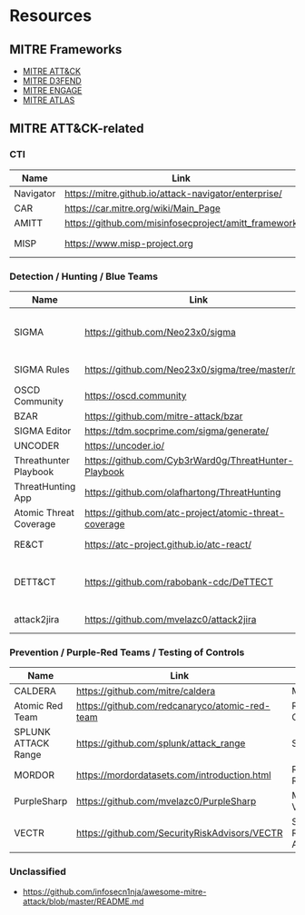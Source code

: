 # Resources

## MITRE Frameworks

- [MITRE ATT&CK](https://attack.mitre.org/)
- [MITRE D3FEND](https://d3fend.mitre.org/)
- [MITRE ENGAGE](https://engage.mitre.org)
- [MITRE ATLAS](https://atlas.mitre.org/)

## MITRE ATT&CK-related    
### CTI

| Name | Link | Owner|
| ----------- | ----------- | ----------- |
| Navigator | https://mitre.github.io/attack-navigator/enterprise/ | MITRE |
|CAR|	https://car.mitre.org/wiki/Main_Page|	MITRE|
|AMITT|	https://github.com/misinfosecproject/amitt_framework|	 
|MISP|	https://www.misp-project.org|	MISP Project|
 	 	 
### Detection / Hunting / Blue Teams
| Name | Link | Owner|
| ----------- | ----------- | ----------- |
|SIGMA|	https://github.com/Neo23x0/sigma|	Florian Roth / Thomas Patzke|
|SIGMA Rules|https://github.com/Neo23x0/sigma/tree/master/rules|	Florian Roth|
|OSCD Community|	https://oscd.community	 |
|BZAR|	https://github.com/mitre-attack/bzar|	MITRE
|SIGMA Editor|	https://tdm.socprime.com/sigma/generate/|	SOCPRIME
|UNCODER|	https://uncoder.io/	|SOCPRIME
|Threathunter Playbook|	https://github.com/Cyb3rWard0g/ThreatHunter-Playbook|	Roberto Rodriguez
|ThreatHunting App|	https://github.com/olafhartong/ThreatHunting|	Olaf Hartong
|Atomic Threat Coverage|	https://github.com/atc-project/atomic-threat-coverage|	ATC Project
|RE&CT|	https://atc-project.github.io/atc-react/|	ATC Project
|DETT&CT|	https://github.com/rabobank-cdc/DeTTECT|	Marcus Bakker / Ruben Bouwman
|attack2jira|	https://github.com/mvelazc0/attack2jira	|Mauricio Velazco

### Prevention / Purple-Red Teams / Testing of Controls
| Name | Link | Owner|
| ----------- | ----------- | ----------- |
|CALDERA|	https://github.com/mitre/caldera|	MITRE
|Atomic Red Team	|https://github.com/redcanaryco/atomic-red-team	|Red Canary
|SPLUNK ATTACK Range|	https://github.com/splunk/attack_range|	SPLUNK
|MORDOR	|https://mordordatasets.com/introduction.html	|Roberto Rodriguez
|PurpleSharp|	https://github.com/mvelazc0/PurpleSharp	|Mauricio Velazco
|VECTR|	https://github.com/SecurityRiskAdvisors/VECTR|Security Risk Advisors
  

### Unclassified

- https://github.com/infosecn1nja/awesome-mitre-attack/blob/master/README.md